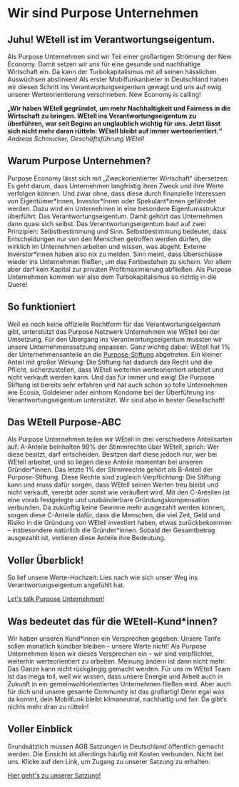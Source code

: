 Wir sind Purpose Unternehmen
==========

Juhu! WEtell ist im Verantwortungseigentum.
----------

Als Purpose Unternehmen sind wir Teil einer großartigen Strömung der New Economy.
Damit setzen wir uns für eine gesunde und nachhaltige Wirtschaft ein.
Da kann der Turbokapitalismus mit all seinen hässlichen Auswüchsen abstinken!
Als erster Mobilfunkanbieter in Deutschland haben wir diesen Schritt ins Verantwortungseigentum gewagt und uns auf ewig unserer Werteorientierung verschrieben.
New Economy is calling!

**„Wir haben WEtell gegründet, um mehr Nachhaltigkeit und Fairness in die Wirtschaft zu bringen. WEtell ins Verantwortungseigentum zu überführen, war seit Beginn an unglaublich wichtig für uns. Jetzt lässt sich nicht mehr daran rütteln: WEtell bleibt auf immer werteorientiert.“**
*Andreas Schmucker, Geschäftsführung WEtell*

[](https://vimeo.com/716310838)

Warum Purpose Unternehmen?
----------

Purpose Economy lässt sich mit „Zweckorientierter Wirtschaft“ übersetzen. Es geht darum, dass Unternehmen langfristig ihren Zweck und ihre Werte verfolgen können. Und zwar ohne, dass diese durch finanzielle Interessen von Eigentümer\*innen, Investor\*innen oder Spekulant\*innen gefährdet werden.
Dazu wird ein Unternehmen in eine besondere Eigentumsstruktur überführt: Das Verantwortungseigentum. Damit gehört das Unternehmen dann quasi sich selbst. Das Verantwortungseigentum baut auf zwei Prinzipien: Selbstbestimmung und Sinn. Selbstbestimmung bedeutet, dass Entscheidungen nur von den Menschen getroffen werden dürfen, die wirklich im Unternehmen arbeiten und wissen, was abgeht. Externe Inverstor\*innen haben also nix zu melden. Sinn meint, dass Überschüsse wieder ins Unternehmen fließen, um das Fortbestehen zu sichern. Vor allem aber darf kein Kapital zur privaten Profitmaximierung abfließen. Als Purpose Unternehmen kommen wir also dem Turbokapitalismus so richtig in die Quere!

So funktioniert
----------

Weil es noch keine offizielle Rechtform für das Verantwortungseigentum gibt, unterstützt das Purpose Netzwerk Unternehmen wie WEtell bei der Umsetzung.
Für den Übergang ins Verantwortungseigentum mussten wir unsere Unternehmenssatzung anpassen. Ganz wichtig dabei: WEtell hat 1% der Unternehmensanteile an die [Purpose-Stiftung](https://stiftung-verantwortungseigentum.de/) abgetreten. Ein kleiner Anteil mit großer Wirkung: Die Stiftung hat dadurch das Recht und die Pflicht, sicherzustellen, dass WEtell weiterhin werteorientiert arbeitet und nicht verkauft werden kann. Und das für immer und ewig!
Die Purpose Stiftung ist bereits sehr erfahren und hat auch schon so tolle Unternehmen wie Ecosia, Goldeimer oder einhorn Kondome bei der Überführung ins Verantwortungseigentum unterstützt. Wir sind also in bester Gesellschaft!

Das WEtell Purpose-ABC
----------

Als Purpose Unternehmen teilen wir WEtell in drei verschiedene Anteilsarten auf: A-Anteile beinhalten 99% der Stimmrechte über WEtell, sprich: Wer diese besitzt, darf entscheiden. Besitzen darf diese jedoch nur, wer bei WEtell arbeitet, und so liegen diese Anteile momentan bei unseren Gründer\*innen.
Das letzte 1% der Stimmrechte gehört als B-Anteil der Purpose-Stiftung. Diese Rechte sind zugleich Verpflichtung: Die Stiftung kann und muss dafür sorgen, dass WEtell seinen Werten treu bleibt und nicht verkauft, vererbt oder sonst wie veräußert wird.
Mit den C-Anteilen ist eine vorab festgelegte und unabänderbare Gründungskompensation verbunden. Da zukünftig keine Gewinne mehr ausgezahlt werden können, sorgen diese C-Anteile dafür, dass die Menschen, die viel Zeit, Geld und Risiko in die Gründung von WEtell investiert haben, etwas zurückbekommen – insbesondere natürlich die Gründer\*innen. Sobald der Gesamtbetrag ausgezahlt ist, verlieren diese Anteile ihre Bedeutung.

Voller Überblick!
----------

So lief unsere Werte-Hochzeit: Lies nach wie sich unser Weg ins Verantwortungseigentum angefühlt hat.

[Let's talk Purpose Unternehmen!](https://www.wetell.de/ueber-uns/news/her-mit-den-luftschlangen-wetell-wird-purpose-unternehmen/)

Was bedeutet das für die WEtell-Kund\*innen?
----------

Wir haben unseren Kund\*innen ein Versprechen gegeben: Unsere Tarife sollen monatlich kündbar bleiben – unsere Werte nicht! Als Purpose Unternehmen lösen wir dieses Versprechen ein – wir sind verpflichtet, weiterhin werteorientiert zu arbeiten. Meinung ändern ist dann nicht mehr. Das Ganze kann nicht rückgängig gemacht werden.
Für uns im WEtell Team ist das mega toll, weil wir wissen, dass unsere Energie und Arbeit auch in Zukunft in ein gemeinwohlorientiertes Unternehmen fließen wird.
Aber auch für dich und unsere gesamte Community ist das großartig! Denn egal was da kommt, dein Mobilfunk bleibt klimaneutral, nachhaltig und fair. Da gibt’s nichts mehr dran zu rütteln!

Voller Einblick
----------

Grundsätzlich müssen AGB Satzungen in Deutschland öffentlich gemacht werden. Die Einsicht ist allerdings häufig mit Kosten verbunden. Nicht bei uns. Klicke auf den Link, um Zugang zu unserer Satzung zu erhalten.

[Hier geht's zu unserer Satzung!](https://www.wetell.de/downloads/veroeffentlichungen/2022-Satzung_Anteile_Purpose.pdf)
